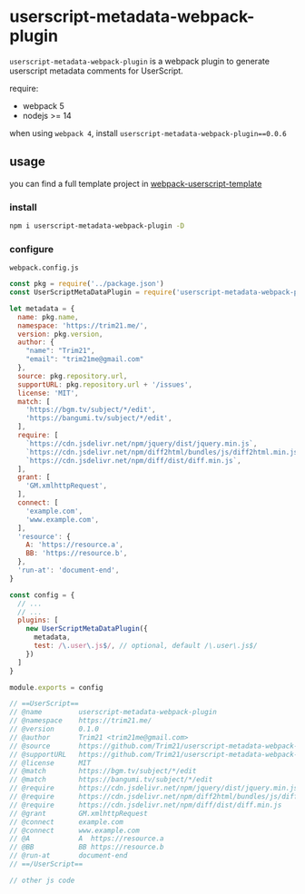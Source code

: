 # userscript-metadata-webpack-plugin

`userscript-metadata-webpack-plugin` is a webpack plugin to
generate userscript metadata comments for UserScript.

require:
- webpack 5
- nodejs >= 14

when using `webpack 4`, install `userscript-metadata-webpack-plugin==0.0.6`

## usage

you can find a full template project in [webpack-userscript-template](https://github.com/Trim21/webpack-userscript-template)

### install

```bash
npm i userscript-metadata-webpack-plugin -D
```

### configure

`webpack.config.js`

```javascript
const pkg = require('../package.json')
const UserScriptMetaDataPlugin = require('userscript-metadata-webpack-plugin')

let metadata = {
  name: pkg.name,
  namespace: 'https://trim21.me/',
  version: pkg.version,
  author: {
    "name": "Trim21",
    "email": "trim21me@gmail.com"
  },
  source: pkg.repository.url,
  supportURL: pkg.repository.url + '/issues',
  license: 'MIT',
  match: [
    'https://bgm.tv/subject/*/edit',
    'https://bangumi.tv/subject/*/edit',
  ],
  require: [
    `https://cdn.jsdelivr.net/npm/jquery/dist/jquery.min.js`,
    `https://cdn.jsdelivr.net/npm/diff2html/bundles/js/diff2html.min.js`,
    `https://cdn.jsdelivr.net/npm/diff/dist/diff.min.js`,
  ],
  grant: [
    'GM.xmlhttpRequest',
  ],
  connect: [
    'example.com',
    'www.example.com',
  ],
  'resource': {
    A: 'https://resource.a',
    BB: 'https://resource.b',
  },
  'run-at': 'document-end',
}

const config = {
  // ...
  // ...
  plugins: [
    new UserScriptMetaDataPlugin({
      metadata,
      test: /\.user\.js$/, // optional, default /\.user\.js$/
    })
  ]
}

module.exports = config

```

```javascript
// ==UserScript==
// @name         userscript-metadata-webpack-plugin
// @namespace    https://trim21.me/
// @version      0.1.0
// @author       Trim21 <trim21me@gmail.com>
// @source       https://github.com/Trim21/userscript-metadata-webpack-plugin
// @supportURL   https://github.com/Trim21/userscript-metadata-webpack-plugin/issues
// @license      MIT
// @match        https://bgm.tv/subject/*/edit
// @match        https://bangumi.tv/subject/*/edit
// @require      https://cdn.jsdelivr.net/npm/jquery/dist/jquery.min.js
// @require      https://cdn.jsdelivr.net/npm/diff2html/bundles/js/diff2html.min.js
// @require      https://cdn.jsdelivr.net/npm/diff/dist/diff.min.js
// @grant        GM.xmlhttpRequest
// @connect      example.com
// @connect      www.example.com
// @A            A  https://resource.a
// @BB           BB https://resource.b
// @run-at       document-end
// ==/UserScript==

// other js code
```
